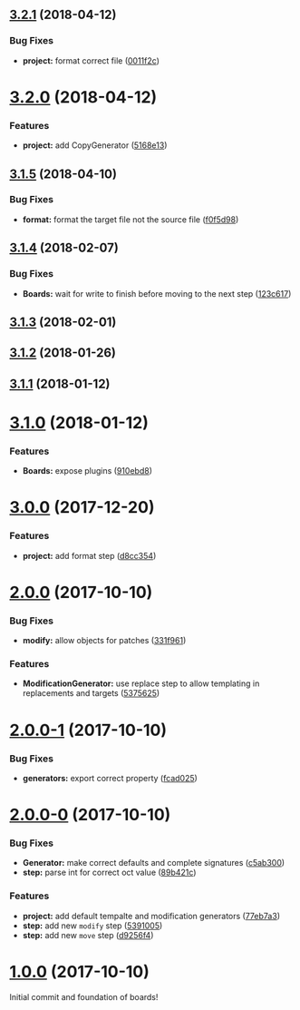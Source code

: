 <a name="3.2.1"></a>
## [3.2.1](https://github.com/SpoonX/boards/compare/v3.2.0...v3.2.1) (2018-04-12)


### Bug Fixes

* **project:** format correct file ([0011f2c](https://github.com/SpoonX/boards/commit/0011f2c))



<a name="3.2.0"></a>
# [3.2.0](https://github.com/SpoonX/boards/compare/v3.1.5...v3.2.0) (2018-04-12)


### Features

* **project:** add CopyGenerator ([5168e13](https://github.com/SpoonX/boards/commit/5168e13))



<a name="3.1.5"></a>
## [3.1.5](https://github.com/SpoonX/boards/compare/v3.1.4...v3.1.5) (2018-04-10)


### Bug Fixes

* **format:** format the target file not the source file ([f0f5d98](https://github.com/SpoonX/boards/commit/f0f5d98))



<a name="3.1.4"></a>
## [3.1.4](https://github.com/SpoonX/boards/compare/v3.1.3...v3.1.4) (2018-02-07)


### Bug Fixes

* **Boards:** wait for write to finish before moving to the next step ([123c617](https://github.com/SpoonX/boards/commit/123c617))



<a name="3.1.3"></a>
## [3.1.3](https://github.com/SpoonX/boards/compare/v3.1.2...v3.1.3) (2018-02-01)



<a name="3.1.2"></a>
## [3.1.2](https://github.com/SpoonX/boards/compare/v3.1.1...v3.1.2) (2018-01-26)



<a name="3.1.1"></a>
## [3.1.1](https://github.com/SpoonX/boards/compare/v3.1.0...v3.1.1) (2018-01-12)



<a name="3.1.0"></a>
# [3.1.0](https://github.com/SpoonX/boards/compare/v3.0.0...v3.1.0) (2018-01-12)


### Features

* **Boards:** expose plugins ([910ebd8](https://github.com/SpoonX/boards/commit/910ebd8))



<a name="3.0.0"></a>
# [3.0.0](https://github.com/SpoonX/boards/compare/v2.0.0...v3.0.0) (2017-12-20)


### Features

* **project:** add format step ([d8cc354](https://github.com/SpoonX/boards/commit/d8cc354))



<a name="2.0.0"></a>
# [2.0.0](https://github.com/SpoonX/boards/compare/v2.0.0-1...v2.0.0) (2017-10-10)


### Bug Fixes

* **modify:** allow objects for patches ([331f961](https://github.com/SpoonX/boards/commit/331f961))


### Features

* **ModificationGenerator:** use replace step to allow templating in replacements and targets ([5375625](https://github.com/SpoonX/boards/commit/5375625))



<a name="2.0.0-1"></a>
# [2.0.0-1](https://github.com/SpoonX/boards/compare/v2.0.0-0...v2.0.0-1) (2017-10-10)


### Bug Fixes

* **generators:** export correct property ([fcad025](https://github.com/SpoonX/boards/commit/fcad025))



<a name="2.0.0-0"></a>
# [2.0.0-0](https://github.com/SpoonX/boards/compare/v0.0.4...v2.0.0-0) (2017-10-10)


### Bug Fixes

* **Generator:** make correct defaults and complete signatures ([c5ab300](https://github.com/SpoonX/boards/commit/c5ab300))
* **step:** parse int for correct oct value ([89b421c](https://github.com/SpoonX/boards/commit/89b421c))


### Features

* **project:** add default tempalte and modification generators ([77eb7a3](https://github.com/SpoonX/boards/commit/77eb7a3))
* **step:** add new `modify` step ([5391005](https://github.com/SpoonX/boards/commit/5391005))
* **step:** add new `move` step ([d9256f4](https://github.com/SpoonX/boards/commit/d9256f4))



<a name="1.0.0"></a>
# [1.0.0](https://github.com/SpoonX/boards/compare/v0.0.4...v1.0.0) (2017-10-10)

Initial commit and foundation of boards!
